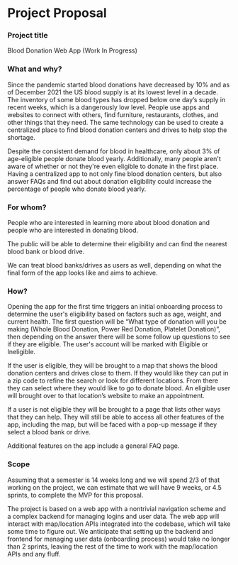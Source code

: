 # Project Proposal

### Project title
Blood Donation Web App (Work In Progress)

### What and why?
Since the pandemic started blood donations have decreased by 10% and as of December 2021 the US blood supply is at its lowest level in a decade. The inventory of some blood types has dropped below one day’s supply in recent weeks, which is a dangerously low level. People use apps and websites to connect with others, find furniture,  restaurants, clothes, and other things that they need. The same technology can be used to create a centralized place to find blood donation centers and drives to help stop the shortage.

Despite the consistent demand for blood in healthcare, only about 3% of age-eligible people donate blood yearly. Additionally, many people aren't aware of whether or not they're even eligible to donate in the first place. Having a centralized app to not only fine blood donation centers, but also answer FAQs and find out about donation eligibility could increase the percentage of people who donate blood yearly.

### For whom?
People who are interested in learning more about blood donation and people who are interested in donating blood. 

The public will be able to determine their eligibility and can find the nearest blood bank or blood drive.

We can treat blood banks/drives as users as well, depending on what the final form of the app looks like and aims to achieve. 

### How?
Opening the app for the first time triggers an initial onboarding process to determine the user's eligibility based on factors such as age, weight, and current health. The first question will be “What type of donation will you be making (Whole Blood Donation, Power Red Donation, Platelet Donation)”, then depending on the answer there will be some follow up questions to see if they are eligible. The user's account will be marked with Eligible or Ineligible.

If the user is eligible, they will be brought to a map that shows the blood donation centers and drives close to them. If they would like they can put in a zip code to refine the search or look for different locations. From there they can select where they would like to go to donate blood. An eligible user will brought over to that location’s website to make an appointment.

If a user is not eligible they will be brought to a page that lists other ways that they can help. They will still be able to access all other features of the app, including the map, but will be faced with a pop-up message if they select a blood bank or drive.

Additional features on the app include a general FAQ page.

### Scope
Assuming that a semester is 14 weeks long and we will spend 2/3 of that working on the project, we can estimate that we will have 9 weeks, or 4.5 sprints, to complete the MVP for this proposal. 

The project is based on a web app with a nontrivial navigation scheme and a complex backend for managing logins and user data. The web app will interact with map/location APIs integrated into the codebase, which will take some time to figure out. We anticipate that setting up the backend and frontend for managing user data (onboarding process) would take no longer than 2 sprints, leaving the rest of the time to work with the map/location APIs and any fluff.
